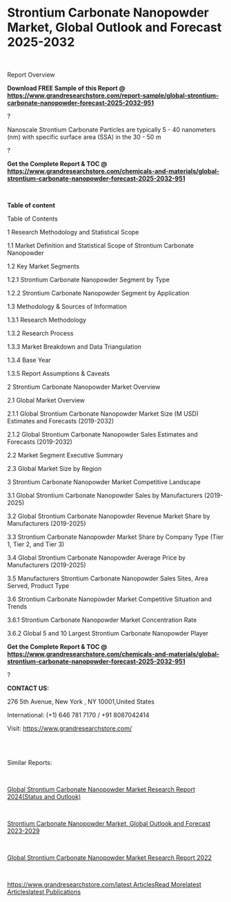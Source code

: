<h1>Strontium Carbonate Nanopowder Market, Global Outlook and Forecast 2025-2032</h1><br/><p>Report Overview</p>
 
 
 
 <div><b>Download FREE Sample of this Report @ <a href="https://www.grandresearchstore.com/report-sample/global-strontium-carbonate-nanopowder-forecast-2025-2032-951">https://www.grandresearchstore.com/report-sample/global-strontium-carbonate-nanopowder-forecast-2025-2032-951</a></b></div>
 
 
 
 <p>? </p>
 
 
 
 <p>Nanoscale Strontium Carbonate Particles are typically 5 - 40 nanometers (nm) with specific surface area (SSA) in the 30 - 50 m</p>
 
 
 
 <p>? </p>
 
 
 
 <div><b>Get the Complete Report & TOC @ <a href="https://www.grandresearchstore.com/chemicals-and-materials/global-strontium-carbonate-nanopowder-forecast-2025-2032-951">https://www.grandresearchstore.com/chemicals-and-materials/global-strontium-carbonate-nanopowder-forecast-2025-2032-951</a></b></div>
 
 
 
 <p><br />
 
 <b>Table of content</b></p>
 
 
 
 <p>Table of Contents<br />
 
 1 Research Methodology and Statistical Scope<br />
 
 1.1 Market Definition and Statistical Scope of Strontium Carbonate Nanopowder<br />
 
 1.2 Key Market Segments<br />
 
 1.2.1 Strontium Carbonate Nanopowder Segment by Type<br />
 
 1.2.2 Strontium Carbonate Nanopowder Segment by Application<br />
 
 1.3 Methodology & Sources of Information<br />
 
 1.3.1 Research Methodology<br />
 
 1.3.2 Research Process<br />
 
 1.3.3 Market Breakdown and Data Triangulation<br />
 
 1.3.4 Base Year<br />
 
 1.3.5 Report Assumptions & Caveats<br />
 
 2 Strontium Carbonate Nanopowder Market Overview<br />
 
 2.1 Global Market Overview<br />
 
 2.1.1 Global Strontium Carbonate Nanopowder Market Size (M USD) Estimates and Forecasts (2019-2032)<br />
 
 2.1.2 Global Strontium Carbonate Nanopowder Sales Estimates and Forecasts (2019-2032)<br />
 
 2.2 Market Segment Executive Summary<br />
 
 2.3 Global Market Size by Region<br />
 
 3 Strontium Carbonate Nanopowder Market Competitive Landscape<br />
 
 3.1 Global Strontium Carbonate Nanopowder Sales by Manufacturers (2019-2025)<br />
 
 3.2 Global Strontium Carbonate Nanopowder Revenue Market Share by Manufacturers (2019-2025)<br />
 
 3.3 Strontium Carbonate Nanopowder Market Share by Company Type (Tier 1, Tier 2, and Tier 3)<br />
 
 3.4 Global Strontium Carbonate Nanopowder Average Price by Manufacturers (2019-2025)<br />
 
 3.5 Manufacturers Strontium Carbonate Nanopowder Sales Sites, Area Served, Product Type<br />
 
 3.6 Strontium Carbonate Nanopowder Market Competitive Situation and Trends<br />
 
 3.6.1 Strontium Carbonate Nanopowder Market Concentration Rate<br />
 
 3.6.2 Global 5 and 10 Largest Strontium Carbonate Nanopowder Player</p>
 
 
 
 <div><b>Get the Complete Report & TOC @ <a href="https://www.grandresearchstore.com/chemicals-and-materials/global-strontium-carbonate-nanopowder-forecast-2025-2032-951">https://www.grandresearchstore.com/chemicals-and-materials/global-strontium-carbonate-nanopowder-forecast-2025-2032-951</a></b></div>
 
 
 
 <p>? </p>
 
 
 
 <p><b>CONTACT US:</b><br />
 
 276 5th Avenue, New York , NY 10001,United States<br />
 
 International: (+1) 646 781 7170 / +91 8087042414<br />
 
 Visit: <a href="https://www.grandresearchstore.com/">https://www.grandresearchstore.com/</a><br />
 
 <br />
 
 <br />
 
 Similar Reports:<br />
 
 <br />
 
 <a href="https://www.grandresearchstore.com/chemicals-and-materials/global-strontium-carbonate-nanopowder-2024-490">Global Strontium Carbonate Nanopowder Market Research Report 2024(Status and Outlook)</a><br />
 
 <br />
 
 <a href="https://www.grandresearchstore.com/chemicals-and-materials/global-strontium-carbonate-nanopowder-forecast-2023-2029-821">Strontium Carbonate Nanopowder Market, Global Outlook and Forecast 2023-2029</a><br />
 
 <br />
 
 <a href="https://www.grandresearchstore.com/chemicals-and-materials/global-strontium-carbonate-nanopowder-2022-501">Global Strontium Carbonate Nanopowder Market Research Report 2022</a><br />
 
 <br />
 
 <a href="https://gyeongbokgung.com">https://www.grandresearchstore.com/</a><a href="https://hallyeomaritime.com">latest Articles</a><a href="https://jingwansa.com">Read More</a><a href="https://nguoiviet.jp/">latest Articles</a><a href="https://www.intelmarketresearch.com/">latest Publications</a></p>